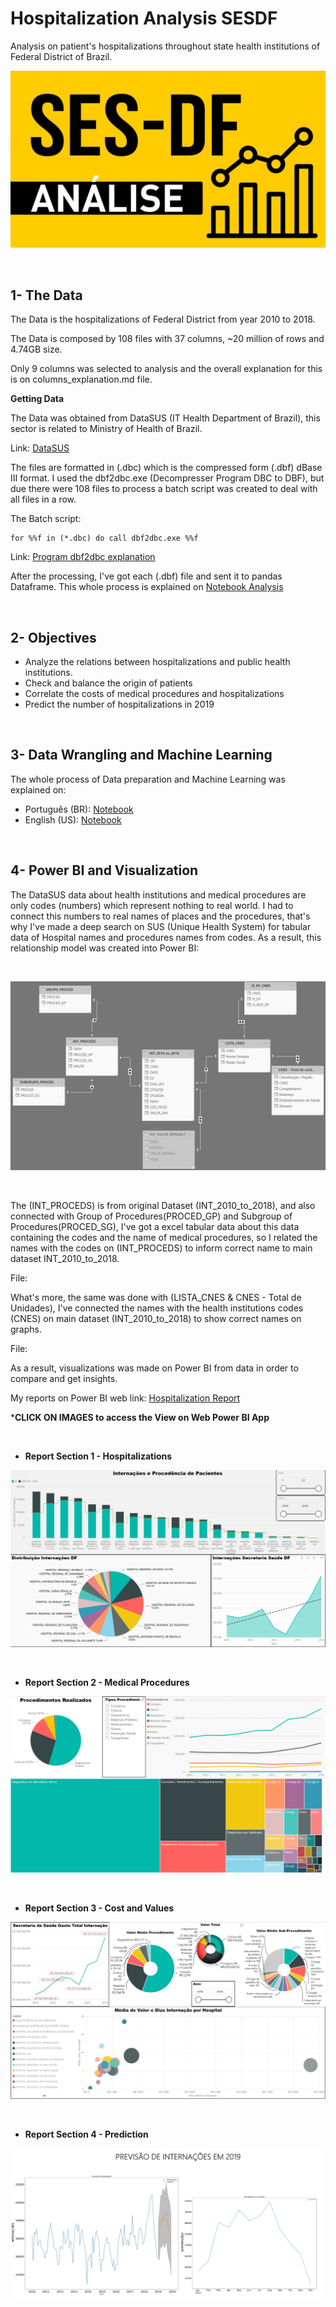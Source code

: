 # Hospitalization Analysis SESDF

Analysis on patient's hospitalizations throughout state health institutions of Federal District of Brazil.

![Section 1](images/SES_DF.jpg)

<br />

1- The Data
---------------

The Data is the hospitalizations of Federal District from year 2010 to 2018.

The Data is composed by 108 files with 37 columns, ~20 million of rows and 4.74GB size.

Only 9 columns was selected to analysis and the overall explanation for this is on columns_explanation.md file.

**Getting Data**

The Data was obtained from DataSUS (IT Health Department of Brazil), this sector is related to Ministry of Health of Brazil.

Link: [DataSUS](http://www2.datasus.gov.br/DATASUS/index.php?area=0901&item=1&acao=25)

The files are formatted in (.dbc) which is the compressed form (.dbf) dBase III format.
I used the dbf2dbc.exe (Decompresser Program DBC to DBF), but due there were 108 files to process a batch script was created to deal with all files in a row.

The Batch script: 
```
for %%f in (*.dbc) do call dbf2dbc.exe %%f
```

Link: [Program dbf2dbc explanation](http://www2.datasus.gov.br/DATASUS/index.php?area=060805&item=6#dbf2dbc)

After the processing, I've got each (.dbf) file and sent it to pandas Dataframe. This whole process is explained on [Notebook Analysis](INTERNACAO_ANALYSIS.ipynb)


<br />

2- Objectives
---------------------------------------------

- Analyze the relations between hospitalizations and public health institutions.
- Check and balance the origin of patients
- Correlate the costs of medical procedures and hospitalizations
- Predict the number of hospitalizations in 2019


<br />

3- Data Wrangling and Machine Learning
---------------------------------------------

The whole process of Data preparation and Machine Learning was explained on:
- Português (BR): [Notebook](hosp_analysis_PTBR_version.ipynb)
- English (US): [Notebook](hosp_analysis_US_version.ipynb)

<br />



4- Power BI and Visualization
---------------------------------------------

The DataSUS data about health institutions and medical procedures are only codes (numbers) which represent nothing to real world. I had to connect this numbers to real names of places and the procedures, that's why I've made a deep search on SUS (Unique Health System) for tabular data of Hospital names and procedures names from codes. As a result, this relationship model was created into Power BI:

<br />

![Relation_PowerBI](images/relation_powerbi.png)

<br />

The (INT_PROCEDS) is from original Dataset (INT_2010_to_2018), and also connected  with Group of Procedures(PROCED_GP) and Subgroup of Procedures(PROCED_SG), I've got a excel tabular data about this data containing the codes and the name of medical procedures, so I related the names with the codes on (INT_PROCEDS) to inform correct name to main dataset INT_2010_to_2018.

File: 

What's more, the same was done with (LISTA_CNES & CNES - Total de Unidades), I've connected the names with the health institutions codes (CNES) on main dataset (INT_2010_to_2018) to show correct names on graphs.

File:


As a result, visualizations was made on Power BI from data in order to compare and get insights.

My reports on Power BI web link: [Hospitalization Report](https://app.powerbi.com/view?r=eyJrIjoiMTM1NDc2MjMtMDUzOC00MzVjLWE1MDYtN2Q0NDFkNDk3YzE1IiwidCI6IjE1MDQ5MTM2LTE1MGMtNGNlYy1iMjY5LTk2YTM2M2QwZGYyZiIsImMiOjF9&pageName=ReportSection1)


***CLICK ON IMAGES to access the View on Web Power BI App**

<br />

- **Report Section 1 - Hospitalizations** 

[![Section 1](images/report_section_1.png)](https://app.powerbi.com/view?r=eyJrIjoiMTM1NDc2MjMtMDUzOC00MzVjLWE1MDYtN2Q0NDFkNDk3YzE1IiwidCI6IjE1MDQ5MTM2LTE1MGMtNGNlYy1iMjY5LTk2YTM2M2QwZGYyZiIsImMiOjF9&pageName=ReportSection1)

<br />

- **Report Section 2 - Medical Procedures** 

[![Section 2](images/report_section_2.png)](https://app.powerbi.com/view?r=eyJrIjoiMTM1NDc2MjMtMDUzOC00MzVjLWE1MDYtN2Q0NDFkNDk3YzE1IiwidCI6IjE1MDQ5MTM2LTE1MGMtNGNlYy1iMjY5LTk2YTM2M2QwZGYyZiIsImMiOjF9&pageName=ReportSection2)

<br />

- **Report Section 3 - Cost and Values**

[![Section 3](images/report_section_3.png)](https://app.powerbi.com/view?r=eyJrIjoiMTM1NDc2MjMtMDUzOC00MzVjLWE1MDYtN2Q0NDFkNDk3YzE1IiwidCI6IjE1MDQ5MTM2LTE1MGMtNGNlYy1iMjY5LTk2YTM2M2QwZGYyZiIsImMiOjF9&pageName=ReportSection3)

<br />

- **Report Section 4 - Prediction**

[![Section 4](images/report_section_4.png)](https://app.powerbi.com/view?r=eyJrIjoiMTM1NDc2MjMtMDUzOC00MzVjLWE1MDYtN2Q0NDFkNDk3YzE1IiwidCI6IjE1MDQ5MTM2LTE1MGMtNGNlYy1iMjY5LTk2YTM2M2QwZGYyZiIsImMiOjF9&pageName=ReportSection4)
